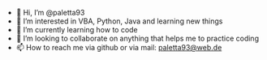 - 👋 Hi, I’m @paletta93
- 👀 I’m interested in VBA, Python, Java and learning new things
- 🌱 I’m currently learning how to code
- 💞️ I’m looking to collaborate on anything that helps me to practice coding
- 📫 How to reach me via github or via mail: paletta93@web.de

<!---
paletta93/paletta93 is a ✨ special ✨ repository because its `README.md` (this file) appears on your GitHub profile.
You can click the Preview link to take a look at your changes.
--->
